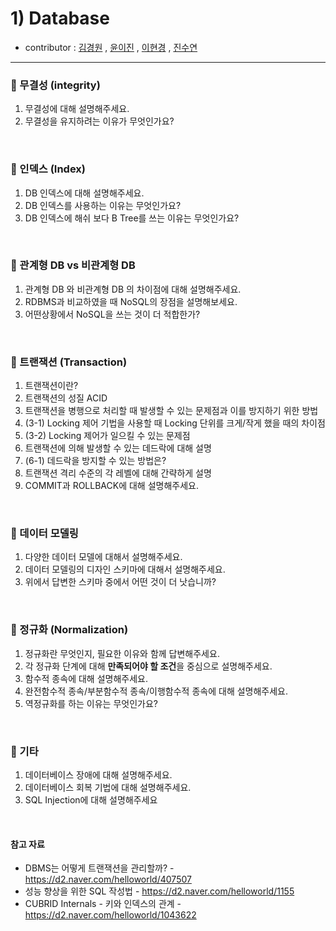 # 1) Database 
- contributor : [김경원](https://github.com/shining8543) , [윤이진](https://github.com/483759) , [이현경](https://github.com/honggoii) , [진수연](https://github.com/jjuyeon)
<hr/>

### :notebook_with_decorative_cover: 무결성 (integrity)
1. 무결성에 대해 설명해주세요.
2. 무결성을 유지하려는 이유가 무엇인가요?

<br/>

### :notebook_with_decorative_cover: 인덱스 (Index)
1. DB 인덱스에 대해 설명해주세요.
2. DB 인덱스를 사용하는 이유는 무엇인가요?
3. DB 인덱스에 해쉬 보다 B Tree를 쓰는 이유는 무엇인가요?

<br/>

### :notebook_with_decorative_cover: 관계형 DB vs 비관계형 DB
1. 관계형 DB 와 비관계형 DB 의 차이점에 대해 설명해주세요.
2. RDBMS과 비교하였을 때 NoSQL의 장점을 설명해보세요.
3. 어떤상황에서 NoSQL을 쓰는 것이 더 적합한가?

<br/>

### :notebook_with_decorative_cover: 트랜잭션 (Transaction)
1. 트랜잭션이란?
2. 트랜잭션의 성질 ACID
3. 트랜잭션을 병행으로 처리할 때 발생할 수 있는 문제점과 이를 방지하기 위한 방법
4. (3-1) Locking 제어 기법을 사용할 때 Locking 단위를 크게/작게 했을 때의 차이점
5. (3-2) Locking 제어가 일으킬 수 있는 문제점
6. 트랜잭션에 의해 발생할 수 있는 데드락에 대해 설명
7. (6-1) 데드락을 방지할 수 있는 방법은?
8. 트랜잭션 격리 수준의 각 레벨에 대해 간략하게 설명
9. COMMIT과 ROLLBACK에 대해 설명해주세요.

<br/>

### :notebook_with_decorative_cover: 데이터 모델링
1. 다양한 데이터 모델에 대해서 설명해주세요.
2. 데이터 모델링의 디자인 스키마에 대해서 설명해주세요.
3. 위에서 답변한 스키마 중에서 어떤 것이 더 낫습니까?

<br/>

### :notebook_with_decorative_cover: 정규화 (Normalization)
1. 정규화란 무엇인지, 필요한 이유와 함께 답변해주세요.
2. 각 정규화 단계에 대해 **만족되어야 할 조건**을 중심으로 설명해주세요.
3. 함수적 종속에 대해 설명해주세요.
4. 완전함수적 종속/부분함수적 종속/이행함수적 종속에 대해 설명해주세요.
5. 역정규화를 하는 이유는 무엇인가요?

<br/>

### :notebook_with_decorative_cover: 기타
1. 데이터베이스 장애에 대해 설명해주세요.
2. 데이터베이스 회복 기법에 대해 설명해주세요.
3. SQL Injection에 대해 설명해주세요

<br/>

#### 참고 자료
- DBMS는 어떻게 트랜잭션을 관리할까? - https://d2.naver.com/helloworld/407507
- 성능 향상을 위한 SQL 작성법 - https://d2.naver.com/helloworld/1155
- CUBRID Internals - 키와 인덱스의 관계 - https://d2.naver.com/helloworld/1043622